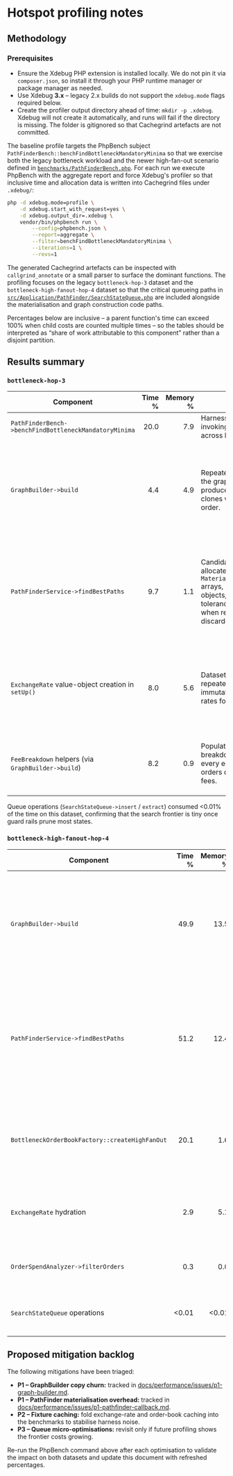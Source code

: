# Hotspot profiling notes

## Methodology

### Prerequisites

* Ensure the Xdebug PHP extension is installed locally. We do not pin it via `composer.json`,
  so install it through your PHP runtime manager or package manager as needed.
* Use Xdebug **3.x** – legacy 2.x builds do not support the `xdebug.mode` flags required below.
* Create the profiler output directory ahead of time: `mkdir -p .xdebug`. Xdebug will not
  create it automatically, and runs will fail if the directory is missing. The folder is
  gitignored so that Cachegrind artefacts are not committed.

The baseline profile targets the PhpBench subject `PathFinderBench::benchFindBottleneckMandatoryMinima`
so that we exercise both the legacy bottleneck workload and the newer high-fan-out
scenario defined in [`benchmarks/PathFinderBench.php`](../../benchmarks/PathFinderBench.php). For each run we execute PhpBench
with the aggregate report and force Xdebug's profiler so that inclusive time and
allocation data is written into Cachegrind files under `.xdebug/`:

```bash
php -d xdebug.mode=profile \
    -d xdebug.start_with_request=yes \
    -d xdebug.output_dir=.xdebug \
    vendor/bin/phpbench run \
        --config=phpbench.json \
        --report=aggregate \
        --filter=benchFindBottleneckMandatoryMinima \
        --iterations=1 \
        --revs=1
```

The generated Cachegrind artefacts can be inspected with `callgrind_annotate` or a
small parser to surface the dominant functions. The profiling focuses on the legacy
`bottleneck-hop-3` dataset and the `bottleneck-high-fanout-hop-4` dataset so that the
critical queueing paths in [`src/Application/PathFinder/SearchStateQueue.php`](../../src/Application/PathFinder/SearchStateQueue.php) are
included alongside the materialisation and graph construction code paths.

Percentages below are inclusive – a parent function's time can exceed 100% when child
costs are counted multiple times – so the tables should be interpreted as “share of
work attributable to this component” rather than a disjoint partition.

## Results summary

### `bottleneck-hop-3`

| Component | Time % | Memory % | Notes | Suggested mitigation |
| --- | ---:| ---:| --- | --- |
| `PathFinderBench->benchFindBottleneckMandatoryMinima` | 20.0 | 7.9 | Harness cost for invoking the service across both datasets. | N/A (benchmark scaffolding). |
| `GraphBuilder->build` | 4.4 | 4.9 | Repeatedly reinitialises the graph array and produces `Money::zero()` clones while wiring each order. | **P1.** Mutate the graph in-place (pass by reference) and cache zero-valued `Money` instances per currency/scale to cut copy churn. See [tracking issue](./issues/p1-graph-builder.md). |
| `PathFinderService->findBestPaths` | 9.7 | 1.1 | Candidate callback allocates `MaterializedResultEntry` arrays, `PathOrderKey` objects, and performs tolerance checks even when results are discarded. | **P1.** Streamline materialisation by reusing buffers and only instantiating `PathOrderKey` once the candidate passes tolerance. See [tracking issue](./issues/p1-pathfinder-callback.md). |
| `ExchangeRate` value-object creation in `setUp()` | 8.0 | 5.6 | Dataset bootstrap repeatedly hydrates immutable exchange rates for fixtures. | P2. Consider caching fixture `ExchangeRate` instances across runs or sharing the base order set between benchmarks. |
| `FeeBreakdown` helpers (via `GraphBuilder->build`) | 8.2 | 0.9 | Populates fee breakdown arrays for every edge even when orders do not charge fees. | P2. Defer fee-segment construction until fees are present to shrink allocations. |

Queue operations (`SearchStateQueue->insert` / `extract`) consumed <0.01% of the time
on this dataset, confirming that the search frontier is tiny once guard rails prune
most states.

### `bottleneck-high-fanout-hop-4`

| Component | Time % | Memory % | Notes | Suggested mitigation |
| --- | ---:| ---:| --- | --- |
| `GraphBuilder->build` | 49.9 | 13.5 | Dominant cost. The combination of array copy-on-write and Money clones amplifies with the dense order book. | **P1.** Same optimisation as legacy dataset – mutate the graph structure by reference and reuse zero-valued `Money` instances. [Issue](./issues/p1-graph-builder.md). |
| `PathFinderService->findBestPaths` | 51.2 | 12.4 | Candidate callback performs heavy array/object churn for every feasible path, and retains large `MaterializedResultEntry` payloads until the final sort. | **P1.** Apply the materialisation refactor captured in [issue](./issues/p1-pathfinder-callback.md) to reuse buffers, drop unneeded candidate payloads, and avoid storing entire `candidate` arrays in the `PathOrderKey`. |
| `BottleneckOrderBookFactory::createHighFanOut` | 20.1 | 1.6 | Fixture factory eagerly allocates the dense order book for each iteration. | P2. Provide a shared, memoised fixture in the benchmark to avoid rebuilding identical order books. |
| `ExchangeRate` hydration | 2.9 | 5.1 | Same pressure as legacy dataset, amplified by the larger fixture set. | P2. Cache fixture exchange rates alongside the shared order book. |
| `OrderSpendAnalyzer->filterOrders` | 0.3 | 0.0 | Minor cost compared to graph and materialisation but still scales with order count. | P3. Monitor after the P1 items land; not currently a bottleneck. |
| `SearchStateQueue` operations | <0.01 | <0.01 | Queue push/pop remain negligible even under the fan-out stress test. | No action required; re-evaluate after other changes. |

## Proposed mitigation backlog

The following mitigations have been triaged:

* **P1 – GraphBuilder copy churn:** tracked in [docs/performance/issues/p1-graph-builder.md](./issues/p1-graph-builder.md).
* **P1 – PathFinder materialisation overhead:** tracked in [docs/performance/issues/p1-pathfinder-callback.md](./issues/p1-pathfinder-callback.md).
* **P2 – Fixture caching:** fold exchange-rate and order-book caching into the benchmarks to stabilise harness noise.
* **P3 – Queue micro-optimisations:** revisit only if future profiling shows the frontier costs growing.

Re-run the PhpBench command above after each optimisation to validate the impact on
both datasets and update this document with refreshed percentages.
